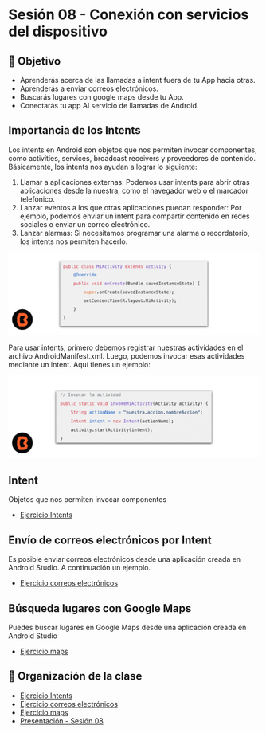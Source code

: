 # Sesión 08 - Conexión con servicios del dispositivo


## 🎯 Objetivo
- Aprenderás acerca de las llamadas a intent fuera de tu App hacia otras.
- Aprenderás a enviar correos electrónicos.
- Buscarás lugares con google maps desde tu App.
- Conectarás tu app Al servicio de llamadas de Android.

## Importancia de los Intents

Los intents en Android son objetos que nos permiten invocar componentes, como activities, services, broadcast receivers y proveedores de contenido. Básicamente, los intents nos ayudan a lograr lo siguiente:

1. Llamar a aplicaciones externas: Podemos usar intents para abrir otras aplicaciones desde la nuestra, como el navegador web o el marcador telefónico.
2. Lanzar eventos a los que otras aplicaciones puedan responder: Por ejemplo, podemos enviar un intent para compartir contenido en redes sociales o enviar un correo electrónico.
3. Lanzar alarmas: Si necesitamos programar una alarma o recordatorio, los intents nos permiten hacerlo.

![Intents](img/01.png)

Para usar intents, primero debemos registrar nuestras actividades en el archivo AndroidManifest.xml. Luego, podemos invocar esas actividades mediante un intent. Aquí tienes un ejemplo:

![Intents](img/02.png)

## Intent

Objetos que nos permiten invocar componentes

- [Ejercicio Intents](ejercicio-intents/README.md)

## Envío de correos electrónicos por Intent

 Es posible enviar correos electrónicos desde una aplicación creada en Android Studio. A continuación un ejemplo.

- [Ejercicio correos electrónicos ](ejercicio-correos/README.md)

## Búsqueda lugares con Google Maps
Puedes buscar lugares en Google Maps desde una aplicación creada en Android Studio

- [Ejercicio maps](ejercicio-maps/README.md)



## 📝 Organización de la clase

- [Ejercicio Intents](ejercicio-intents/README.md)
- [Ejercicio correos electrónicos ](ejercicio-correos/README.md)
- [Ejercicio maps](ejercicio-maps/README.md)
- [Presentación - Sesión 08](presentacion/Sesion-08.pptx)


